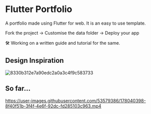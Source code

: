 # Flutter Portfolio

A portfolio made using Flutter for web. It is an easy to use template.

Fork the project -> Customise the data folder -> Deploy your app

🛠  Working on a written guide and tutorial for the same.
## Design Inspiration

![8330b312e7a90edc2a0a3c4f9c583733](https://user-images.githubusercontent.com/53579386/173894353-2de51f4f-3513-4729-9af2-fa68910b35a8.jpeg)

## So far...


https://user-images.githubusercontent.com/53579386/178040398-8f40f51b-3f4f-4e6f-92dc-fd285103c963.mp4

